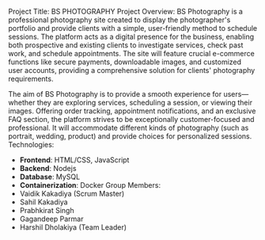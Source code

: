 Project Title: BS PHOTOGRAPHY
Project Overview:
BS Photography is a professional photography site created to display the photographer's portfolio and provide clients with a simple, user-friendly method to schedule sessions. The platform acts as a digital presence for the business, enabling both prospective and existing clients to investigate services, check past work, and schedule appointments. The site will feature crucial e-commerce functions like secure payments, downloadable images, and customized user accounts, providing a comprehensive solution for clients' photography requirements. 

The aim of BS Photography is to provide a smooth experience for users—whether they are exploring services, scheduling a session, or viewing their images. Offering order tracking, appointment notifications, and an exclusive FAQ section, the platform strives to be exceptionally customer-focused and professional. It will accommodate different kinds of photography (such as portrait, wedding, product) and provide choices for personalized sessions.
Technologies:
- **Frontend**: HTML/CSS, JavaScript
- **Backend**: Nodejs
- **Database**: MySQL
- **Containerization**: Docker
Group Members:
- Vaidik Kakadiya (Scrum Master)
- Sahil Kakadiya 
- Prabhkirat Singh
- Gagandeep Parmar
- Harshil Dholakiya (Team Leader)
